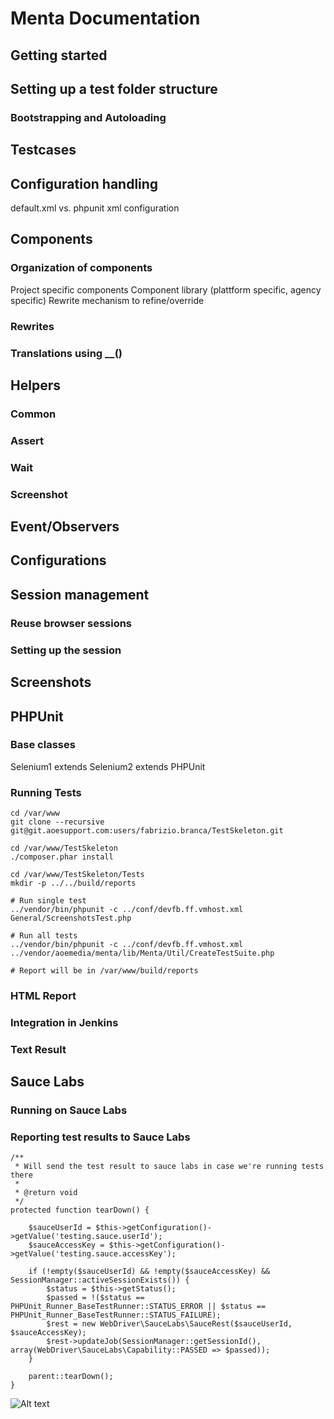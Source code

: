 # Menta Documentation

## Getting started

## Setting up a test folder structure

### Bootstrapping and Autoloading

## Testcases

## Configuration handling

default.xml vs. phpunit xml configuration

## Components

### Organization of components

Project specific components
Component library (plattform specific, agency specific)
Rewrite mechanism to refine/override

### Rewrites

### Translations using __()

## Helpers

### Common
### Assert
### Wait
### Screenshot

## Event/Observers

## Configurations

## Session management

### Reuse browser sessions

### Setting up the session

## Screenshots

## PHPUnit

### Base classes

Selenium1 extends Selenium2 extends PHPUnit

### Running Tests

	cd /var/www
	git clone --recursive git@git.aoesupport.com:users/fabrizio.branca/TestSkeleton.git

	cd /var/www/TestSkeleton
	./composer.phar install

	cd /var/www/TestSkeleton/Tests
	mkdir -p ../../build/reports

	# Run single test
	../vendor/bin/phpunit -c ../conf/devfb.ff.vmhost.xml General/ScreenshotsTest.php

	# Run all tests
	../vendor/bin/phpunit -c ../conf/devfb.ff.vmhost.xml ../vendor/aoemedia/menta/lib/Menta/Util/CreateTestSuite.php

	# Report will be in /var/www/build/reports

### HTML Report

### Integration in Jenkins

### Text Result

## Sauce Labs

### Running on Sauce Labs

### Reporting test results to Sauce Labs

	/**
	 * Will send the test result to sauce labs in case we're running tests there
	 *
	 * @return void
	 */
	protected function tearDown() {

		$sauceUserId = $this->getConfiguration()->getValue('testing.sauce.userId');
		$sauceAccessKey = $this->getConfiguration()->getValue('testing.sauce.accessKey');

		if (!empty($sauceUserId) && !empty($sauceAccessKey) && SessionManager::activeSessionExists()) {
			$status = $this->getStatus();
			$passed = !($status == PHPUnit_Runner_BaseTestRunner::STATUS_ERROR || $status == PHPUnit_Runner_BaseTestRunner::STATUS_FAILURE);
			$rest = new WebDriver\SauceLabs\SauceRest($sauceUserId, $sauceAccessKey);
			$rest->updateJob(SessionManager::getSessionId(), array(WebDriver\SauceLabs\Capability::PASSED => $passed));
		}

		parent::tearDown();
	}

![Alt text](Documentation/aoemedia-new_rgb_72dpi.jpg)